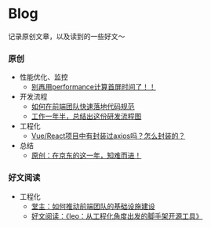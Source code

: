 # Blog
记录原创文章，以及读到的一些好文～

### 原创

- 性能优化、监控
  - [别再用performance计算首屏时间了！！](https://github.com/zxyue25/blog/issues/1)
- 开发流程
  - [如何在前端团队快速落地代码规范](https://github.com/zxyue25/blog/issues/5)
  - [工作一年半，总结出这份研发流程图](https://github.com/zxyue25/blog/issues/3)
- 工程化
  - [Vue/React项目中有封装过axios吗？怎么封装的？](https://github.com/zxyue25/blog/issues/6) 
- 总结
  - [原创：在京东的这一年，知难而进！](https://github.com/zxyue25/blog/issues/7) 
### 好文阅读
- 工程化
  - [堂主：如何推动前端团队的基础设施建设](https://github.com/zxyue25/blog/issues/2)
  - [好文阅读：《leo：从工程化角度出发的脚手架开源工具》](https://github.com/zxyue25/blog/issues/9)


